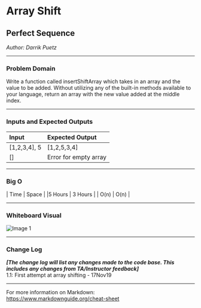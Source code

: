# Array Shift

## Perfect Sequence
*Author: Darrik Puetz*

---

### Problem Domain

Write a function called insertShiftArray which takes in an array and the value to be added. Without utilizing any of the built-in methods available to your language, return an array with the new value added at the middle index.

---

### Inputs and Expected Outputs

| Input        | Expected Output       |
| :----------- | :-----------          |
| [1,2,3,4], 5 | [1,2,5,3,4]           |
| []           | Error for empty array |


---

### Big O


| Time   | Space   |
|5 Hours | 3 Hours |
| O(n) | O(n) |


---


### Whiteboard Visual
![Image 1](https://github.com/darrikpuetz/data-structures-and-algorithms-C-DOTNET-/blob/master/array-shift/arrayshift2.jpg)


---

### Change Log
***[The change log will list any changes made to the code base. This includes any changes from TA/Instructor feedback]***   
1.1: First attempt at array shifting - 17Nov19  

---

For more information on Markdown: https://www.markdownguide.org/cheat-sheet
